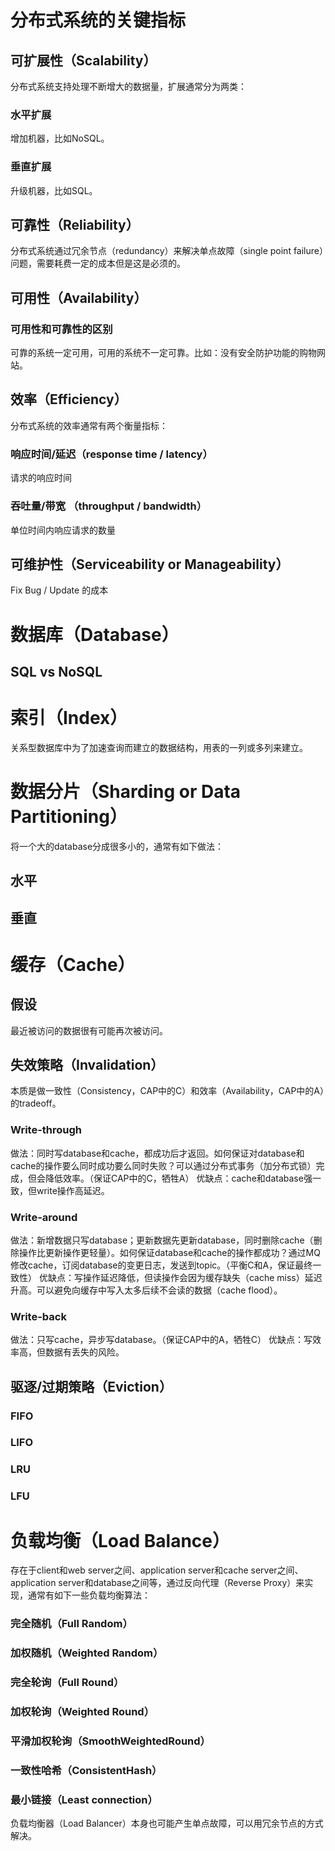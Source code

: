 # 分布式系统的关键指标

## 可扩展性（Scalability）
分布式系统支持处理不断增大的数据量，扩展通常分为两类：
### 水平扩展
增加机器，比如NoSQL。
### 垂直扩展
升级机器，比如SQL。

## 可靠性（Reliability）
分布式系统通过冗余节点（redundancy）来解决单点故障（single point failure）问题，需要耗费一定的成本但是这是必须的。

## 可用性（Availability）
### 可用性和可靠性的区别
可靠的系统一定可用，可用的系统不一定可靠。比如：没有安全防护功能的购物网站。

## 效率（Efficiency）
分布式系统的效率通常有两个衡量指标：
### 响应时间/延迟（response time / latency）
请求的响应时间
### 吞吐量/带宽 （throughput / bandwidth）
单位时间内响应请求的数量

## 可维护性（Serviceability or Manageability）
Fix Bug / Update 的成本

# 数据库（Database）
## SQL vs NoSQL

# 索引（Index）
关系型数据库中为了加速查询而建立的数据结构，用表的一列或多列来建立。

# 数据分片（Sharding or Data Partitioning）
将一个大的database分成很多小的，通常有如下做法：
## 水平
## 垂直

# 缓存（Cache）
## 假设
最近被访问的数据很有可能再次被访问。

## 失效策略（Invalidation）
本质是做一致性（Consistency，CAP中的C）和效率（Availability，CAP中的A）的tradeoff。

### Write-through
做法：同时写database和cache，都成功后才返回。如何保证对database和cache的操作要么同时成功要么同时失败？可以通过分布式事务（加分布式锁）完成，但会降低效率。（保证CAP中的C，牺牲A）
优缺点：cache和database强一致，但write操作高延迟。

### Write-around
做法：新增数据只写database；更新数据先更新database，同时删除cache（删除操作比更新操作更轻量）。如何保证database和cache的操作都成功？通过MQ修改cache，订阅database的变更日志，发送到topic。（平衡C和A，保证最终一致性）
优缺点：写操作延迟降低，但读操作会因为缓存缺失（cache miss）延迟升高。可以避免向缓存中写入太多后续不会读的数据（cache flood）。

### Write-back
做法：只写cache，异步写database。（保证CAP中的A，牺牲C）
优缺点：写效率高，但数据有丢失的风险。

## 驱逐/过期策略（Eviction）
### FIFO
### LIFO
### LRU
### LFU

# 负载均衡（Load Balance）
存在于client和web server之间、application server和cache server之间、application server和database之间等，通过反向代理（Reverse Proxy）来实现，通常有如下一些负载均衡算法：
### 完全随机（Full Random）
### 加权随机（Weighted Random）
### 完全轮询（Full Round）
### 加权轮询（Weighted Round）
### 平滑加权轮询（SmoothWeightedRound）
### 一致性哈希（ConsistentHash）
### 最小链接（Least connection）

负载均衡器（Load Balancer）本身也可能产生单点故障，可以用冗余节点的方式解决。
